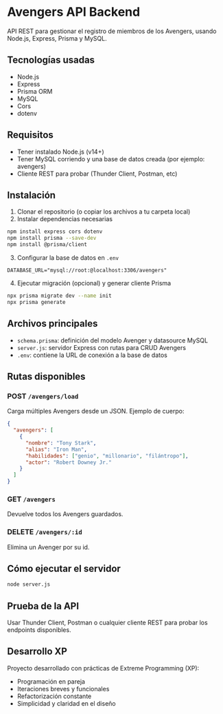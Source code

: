 # Avengers API Backend

API REST para gestionar el registro de miembros de los Avengers, usando Node.js, Express, Prisma y MySQL.

## Tecnologías usadas

- Node.js
- Express
- Prisma ORM
- MySQL
- Cors
- dotenv

## Requisitos

- Tener instalado Node.js (v14+)
- Tener MySQL corriendo y una base de datos creada (por ejemplo: avengers)
- Cliente REST para probar (Thunder Client, Postman, etc)

## Instalación

1. Clonar el repositorio (o copiar los archivos a tu carpeta local)
2. Instalar dependencias necesarias

```bash
npm install express cors dotenv
npm install prisma --save-dev
npm install @prisma/client
```

3. Configurar la base de datos en `.env`

```env
DATABASE_URL="mysql://root:@localhost:3306/avengers"
```

4. Ejecutar migración (opcional) y generar cliente Prisma

```bash
npx prisma migrate dev --name init
npx prisma generate
```

## Archivos principales

- `schema.prisma`: definición del modelo Avenger y datasource MySQL
- `server.js`: servidor Express con rutas para CRUD Avengers
- `.env`: contiene la URL de conexión a la base de datos

## Rutas disponibles

### POST `/avengers/load`

Carga múltiples Avengers desde un JSON. Ejemplo de cuerpo:

```json
{
  "avengers": [
    {
      "nombre": "Tony Stark",
      "alias": "Iron Man",
      "habilidades": ["genio", "millonario", "filántropo"],
      "actor": "Robert Downey Jr."
    }
  ]
}
```

### GET `/avengers`

Devuelve todos los Avengers guardados.

### DELETE `/avengers/:id`

Elimina un Avenger por su id.

## Cómo ejecutar el servidor

```bash
node server.js
```

## Prueba de la API

Usar Thunder Client, Postman o cualquier cliente REST para probar los endpoints disponibles.

## Desarrollo XP

Proyecto desarrollado con prácticas de Extreme Programming (XP):

- Programación en pareja
- Iteraciones breves y funcionales
- Refactorización constante
- Simplicidad y claridad en el diseño
